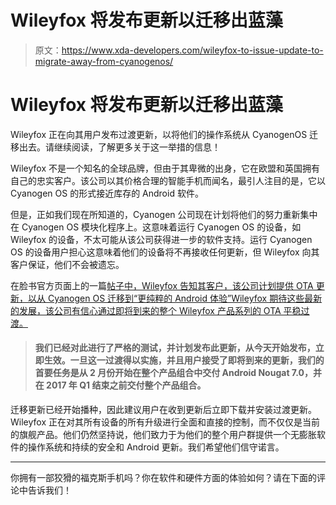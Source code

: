 # Wileyfox 将发布更新以迁移出蓝藻

> 原文：<https://www.xda-developers.com/wileyfox-to-issue-update-to-migrate-away-from-cyanogenos/>

# Wileyfox 将发布更新以迁移出蓝藻

Wileyfox 正在向其用户发布过渡更新，以将他们的操作系统从 CyanogenOS 迁移出去。请继续阅读，了解更多关于这一举措的信息！

Wileyfox 不是一个知名的全球品牌，但由于其卑微的出身，它在欧盟和英国拥有自己的忠实客户。该公司以其价格合理的智能手机而闻名，最引人注目的是，它以 Cyanogen OS 的形式接近库存的 Android 软件。

但是，正如我们现在所知道的，Cyanogen 公司现在计划将他们的努力重新集中在 Cyanogen OS 模块化程序上。这意味着运行 Cyanogen OS 的设备，如 Wileyfox 的设备，不太可能从该公司获得进一步的软件支持。运行 Cyanogen OS 的设备用户担心这意味着他们的设备将不再接收任何更新，但 Wileyfox 向其客户保证，他们不会被遗忘。

在脸书官方页面上的一篇[帖子中，Wileyfox 告知其客户，该公司计划提供 OTA 更新，以从 Cyanogen OS 迁移到“更纯粹的 Android 体验”Wileyfox 期待这些最新的发展，该公司有信心通过即将到来的整个 Wileyfox 产品系列的 OTA 平稳过渡。](https://www.facebook.com/officialwileyfox/posts/1708271872817464)

> #### 我们已经对此进行了严格的测试，并计划发布此更新，从今天开始发布，立即生效。一旦这一过渡得以实施，并且用户接受了即将到来的更新，我们的首要任务是从 2 月份开始在整个产品组合中交付 Android Nougat 7.0，并在 2017 年 Q1 结束之前交付整个产品组合。

迁移更新已经开始播种，因此建议用户在收到更新后立即下载并安装过渡更新。Wileyfox 正在对其所有设备的所有升级进行全面和直接的控制，而不仅仅是当前的旗舰产品。他们仍然坚持说，他们致力于为他们的整个用户群提供一个无膨胀软件的操作系统和持续的安全和 Android 更新。我们希望他们信守诺言。

* * *

你拥有一部狡猾的福克斯手机吗？你在软件和硬件方面的体验如何？请在下面的评论中告诉我们！